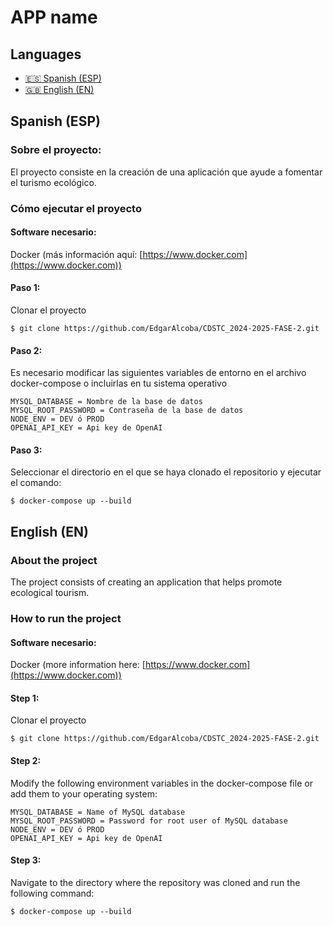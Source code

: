 # APP name
## Languages
- [ 🇪🇸 Spanish (ESP)](#spanish-esp)
- [ 🇬🇧 English (EN)](#english-en)

## Spanish (ESP)
### Sobre el proyecto:
El proyecto consiste en la creación de una aplicación que ayude a fomentar el turismo ecológico.

### Cómo ejecutar el proyecto
#### Software necesario:
Docker (más información aquí: [https://www.docker.com](https://www.docker.com))
#### Paso 1:
Clonar el proyecto
```shell
$ git clone https://github.com/EdgarAlcoba/CDSTC_2024-2025-FASE-2.git
```
#### Paso 2:
Es necesario modificar las siguientes variables de entorno en el archivo docker-compose o incluirlas en tu sistema operativo  

```shell
MYSQL_DATABASE = Nombre de la base de datos
MYSQL_ROOT_PASSWORD = Contraseña de la base de datos
NODE_ENV = DEV ó PROD
OPENAI_API_KEY = Api key de OpenAI
```
#### Paso 3:
Seleccionar el directorio en el que se haya clonado el repositorio y ejecutar el comando:  
```shell
$ docker-compose up --build
```

## English (EN)
### About the project
The project consists of creating an application that helps promote ecological tourism.

### How to run the project
#### Software necesario:
Docker (more information here: [https://www.docker.com](https://www.docker.com))

#### Step 1:
Clonar el proyecto
```shell
$ git clone https://github.com/EdgarAlcoba/CDSTC_2024-2025-FASE-2.git
```
#### Step 2:
Modify the following environment variables in the docker-compose file or add them to your operating system:

```shell
MYSQL_DATABASE = Name of MySQL database
MYSQL_ROOT_PASSWORD = Password for root user of MySQL database
NODE_ENV = DEV ó PROD
OPENAI_API_KEY = Api key de OpenAI
```
#### Step 3:
Navigate to the directory where the repository was cloned and run the following command:
```shell
$ docker-compose up --build
```